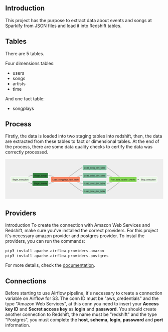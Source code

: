 ## Introduction

This project has the purpose to extract data about events and songs at Sparkify from JSON files and load it into Redshift tables.

## Tables

There are 5 tables. 

Four dimensions tables: 

- users
- songs
- artists
-  time 

And one fact table: 

- songplays

## Process

Firstly, the data is loaded into two staging tables into redshift, then, the data are extracted from these tables to fact or dimensional tables. At the end of the process, there are some data quality checks to certify the data was correctly processed.

![Process](./process.png)

## Providers

Introduction
To create the connection with Amazon Web Services and Redshift, make sure you've installed the correct providers. For this project it's necessary amazon provider and postgres provider. To instal the providers, you can run the commands: 
```
pip3 install apache-airflow-providers-amazon
pip3 install apache-airflow-providers-postgres
```
For more details, check the [documentation](https://airflow.apache.org/docs/apache-airflow-providers-amazon/stable/index.html).

## Connections

Before starting to use Airflow pipeline, it's necessary to create a connection variable on Airflow for S3. The conn ID must be "aws_credentials" and the type "Amazon Web Services", at this conn you need to insert your **Access key ID** and **Secret access key** as **login** and **password**. You should create another connection to Redshift, the name must be "redshift" and the type "Postgres", you must complete the **host**, **schema**, **login**, **password** and **port** information.
